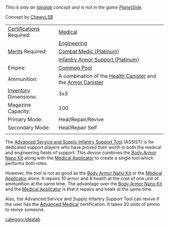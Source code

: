 _This is only an [Idealab](/Planetside_Idealab "wikilink") concept and is
not in the game [PlanetSide](/PlanetSide "wikilink")._

Concept by [ChewyLSB](/User:ChewyLSB "wikilink")

|                                                       |                                                                                                                          |
| ----------------------------------------------------- | ------------------------------------------------------------------------------------------------------------------------ |
| [Certifications](/Certification "wikilink") Required: | [Medical](/Medical "wikilink")                                                                                           |
|                                                       | [Engineering](/Engineering "wikilink")                                                                                   |
| [Merits](/Merit_Commendation "wikilink") Required:    | [Combat Medic (Platinum)](/Combat_Medic "wikilink")                                                                      |
|                                                       | [Infantry Armor Support (Platinum)](/Infantry_Armor_Support "wikilink")                                                  |
| Empire:                                               | [Common Pool](/Common_Pool "wikilink")                                                                                   |
| Ammunition:                                           | A combination of the [Health Canister](/Health_Canister "wikilink") and the [Armor Canister](/Armor_Canister "wikilink") |
| [Inventory](/Inventory "wikilink") Dimensions:        | 3x3                                                                                                                      |
| Magazine Capacity:                                    | 100                                                                                                                      |
| Primary Mode:                                         | Heal/Repair/Revive                                                                                                       |
| Secondary Mode:                                       | Heal/Repair Self                                                                                                         |
|                                                       |                                                                                                                          |

The [Advanced Service and Supply Infantry Support
Tool](/Advanced_Service_and_Supply_Infantry_Support_Tool "wikilink")
(ASSIST) is for dedicated support players who have proved their worth in
both the medical and engineering fields of support. This device combines
the [Body Armor Nano Kit](/Body_Armor_Nano_Kit "wikilink") along with the
[Medical Applicator](/Medical_Applicator "wikilink") to create a single
tool which performs both roles.

However, the tool is not as good as the [Body Armor Nano
Kit](/Body_Armor_Nano_Kit "wikilink") or the [Medical
Applicator](/Medical_Applicator "wikilink") alone. It repairs 10 armor
and 8 health at the cost of one unit of ammunition at the same time. The
advantage over the [Body Armor Nano Kit](/Body_Armor_Nano_Kit "wikilink")
and the [Medical Applicator](/Medical_Applicator "wikilink") is that it
repairs and heals at the same time.

Also, the Advanced Service and Supply Infantry Support Tool can revive
if the user has the [Advanced Medical](/Advanced_Medical "wikilink")
certification. It takes 30 units of ammo to revive someone.

[category:Idealab](/category:Idealab "wikilink")
